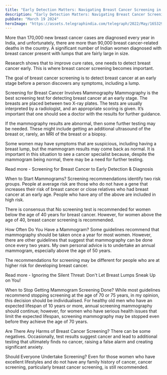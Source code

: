 ```yaml
---
title: "Early Detection Matters: Navigating Breast Cancer Screening in India"
description: "Early Detection Matters: Navigating Breast Cancer Screening in India"
pubDate: "March 19 2024"
heroImage: "https://assets.telegraphindia.com/telegraph/2022/May/1653297971_breast-cancer.jpg"
---
```

More than 170,000 new breast cancer cases are diagnosed every year in India, and unfortunately, there are more than 90,000 breast cancer-related deaths in the country. A significant number of Indian women diagnosed with breast cancer present with lumps that are fairly large in size.

Research shows that to improve cure rates, one needs to detect breast cancer early. This is where breast cancer screening becomes important.

The goal of breast cancer screening is to detect breast cancer at an early stage before a person discovers any symptoms, including a lump.

Screening for Breast Cancer Involves Mammography
Mammography is the best screening test for detecting breast cancer at an early stage. The breasts are placed between two X-ray plates. The tests are usually interpreted by a radiologist, and an appropriate scoring is given. It’s important that one should see a doctor with the results for further guidance.

If the mammography results are abnormal, then some further testing may be needed. These might include getting an additional ultrasound of the breast or, rarely, an MRI of the breast or a biopsy.

Some women may have symptoms that are suspicious, including having a breast lump, but the mammogram results may come back as normal. It is important in this situation to see a cancer specialist because, despite the mammogram being normal, there may be a need for further testing.

Read more - Screening for Breast Cancer to Early Detection & Diagnosis

When to Start Mammograms?
Screening recommendations identify two risk groups. People at average risk are those who do not have a gene that increases their risk of breast cancer or close relatives who had breast cancer at an early age. People who have any of the above are included in high risk.

There is consensus that No screening test is recommended for women below the age of 40 years for breast cancer. However, for women above the age of 40, breast cancer screening is recommended.

How Often Do You Have a Mammogram?
Some guidelines recommend that mammography should be taken once a year for most women. However, there are other guidelines that suggest that mammography can be done once every two years. My own personal advice is to undertake an annual mammogram, especially above the age of 50 years.

The recommendations for screening may be different for people who are at higher risk for developing breast cancer.

Read more - Ignoring the Silent Threat: Don't Let Breast Lumps Sneak Up on You!

When to Stop Getting Mammogram Screening Done?
While most guidelines recommend stopping screening at the age of 70 or 75 years, in my opinion, this decision should be individualised. For healthy old men who have an expected lifespan of 10 years or more, annual screening mammography should continue; however, for women who have serious health issues that limit the expected lifespan, screening mammography may be stopped even before they achieve the age of 70 years.

Are There Any Harms of Breast Cancer Screening?
There can be some negatives. Occasionally, test results suggest cancer and lead to additional testing that ultimately finds no cancer, raising a false alarm and creating significant anxiety.

Should Everyone Undertake Screening?
Even for those women who have excellent lifestyles and do not have any family history of cancer, cancer screening, particularly breast cancer screening, is still recommended.